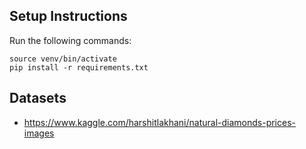 ## Setup Instructions
Run the following commands:

    source venv/bin/activate
    pip install -r requirements.txt

## Datasets
- https://www.kaggle.com/harshitlakhani/natural-diamonds-prices-images
